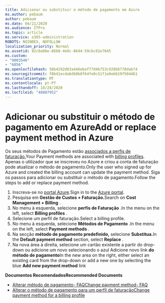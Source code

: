 ```yaml
---
title: Adicionar ou substituir o método de pagamento em Azure
ms.author: pebaum
author: pebaum
ms.date: 04/21/2020
ms.audience: ITPro
ms.topic: article
ms.service: o365-administration
ROBOTS: NOINDEX, NOFOLLOW
localization_priority: Normal
ms.assetid: 82c0a06e-86b0-4e8c-8644-59cbc02e7645
ms.custom:
- "9003546"
- "6856"
ms.openlocfilehash: 58b4292d03a446ebaf77d4b753c928b8778dab74
ms.sourcegitcommit: f8b41ecda6db0b8f64fe0c51f1e8e6619f504d61
ms.translationtype: MT
ms.contentlocale: pt-PT
ms.lasthandoff: 10/28/2020
ms.locfileid: "48807952"
---
```

# <a name="add-or-replace-payment-method-in-azure"></a><span data-ttu-id="9e00b-102">Adicionar ou substituir o método de pagamento em Azure</span><span class="sxs-lookup"><span data-stu-id="9e00b-102">Add or replace payment method in Azure</span></span>

<span data-ttu-id="9e00b-103">Os seus métodos de Pagamento estão [associados a perfis de faturação.](https://docs.microsoft.com/azure/billing/billing-how-to-change-credit-card?WT.mc_id=Portal-Microsoft_Azure_Support#change-payment-method-for-a-billing-profile)</span><span class="sxs-lookup"><span data-stu-id="9e00b-103">Your Payment methods are associated with [billing profiles](https://docs.microsoft.com/azure/billing/billing-how-to-change-credit-card?WT.mc_id=Portal-Microsoft_Azure_Support#change-payment-method-for-a-billing-profile).</span></span> <span data-ttu-id="9e00b-104">Apenas o utilizador que se inscreveu no Azure e criou a conta de faturação pode atualizar o método de pagamento.</span><span class="sxs-lookup"><span data-stu-id="9e00b-104">Only the user who signed up for Azure and created the billing account can update the payment method.</span></span> <span data-ttu-id="9e00b-105">Siga os passos para adicionar ou substituir o método de pagamento.</span><span class="sxs-lookup"><span data-stu-id="9e00b-105">Follow the steps to add or replace payment method.</span></span>

1. <span data-ttu-id="9e00b-106">Inscreva-se no [portal Azure](https://portal.azure.com/).</span><span class="sxs-lookup"><span data-stu-id="9e00b-106">Sign in to the [Azure portal](https://portal.azure.com/).</span></span>
2. <span data-ttu-id="9e00b-107">Pesquisa em **Gestão de Custos + Faturação.**</span><span class="sxs-lookup"><span data-stu-id="9e00b-107">Search on **Cost Management + Billing** .</span></span>
3. <span data-ttu-id="9e00b-108">No menu à esquerda, selecione **perfis de Faturação** .</span><span class="sxs-lookup"><span data-stu-id="9e00b-108">In the menu on the left, select **Billing profiles** .</span></span>
4. <span data-ttu-id="9e00b-109">Selecione um perfil de faturação.</span><span class="sxs-lookup"><span data-stu-id="9e00b-109">Select a billing profile.</span></span>
5. <span data-ttu-id="9e00b-110">No menu à esquerda, selecione **Métodos de Pagamento** .</span><span class="sxs-lookup"><span data-stu-id="9e00b-110">In the menu on the left, select **Payment methods** .</span></span>
6. <span data-ttu-id="9e00b-111">Na secção **método de pagamento predefinido,** selecione **Substitua.**</span><span class="sxs-lookup"><span data-stu-id="9e00b-111">In the **Default payment method** section, select **Replace** .</span></span>
7. <span data-ttu-id="9e00b-112">Na nova área à direita, selecione um cartão existente a partir do drop-down ou adicione um novo selecionando o azul Adicione novo link **do método de pagamento**</span><span class="sxs-lookup"><span data-stu-id="9e00b-112">In the new area on the right, either select an existing card from the drop-down or add a new one by selecting the blue **Add new payment method** link</span></span>

<span data-ttu-id="9e00b-113">**Documentos Recomendados**</span><span class="sxs-lookup"><span data-stu-id="9e00b-113">**Recommended Documents**</span></span>

- [<span data-ttu-id="9e00b-114">Alterar método de pagamento- FAQ</span><span class="sxs-lookup"><span data-stu-id="9e00b-114">Change payment method- FAQ</span></span>](https://docs.microsoft.com/azure/billing/billing-how-to-change-credit-card?WT.mc_id=Portal-Microsoft_Azure_Support#frequently-asked-questions)
- [<span data-ttu-id="9e00b-115">Alterar o método de pagamento para um perfil de faturação</span><span class="sxs-lookup"><span data-stu-id="9e00b-115">Change payment method for a billing profile</span></span>](https://docs.microsoft.com/azure/cost-management-billing/manage/change-credit-card?WT.mc_id=Portal-Microsoft_Azure_Support#manage-credit-cards-for-a-microsoft-customer-agreement)

